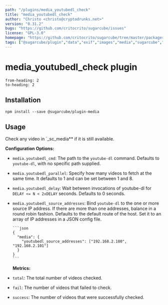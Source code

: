 ```yaml
---
path: "/plugins/media_youtubedl_check"
title: "media_youtubedl_check"
author: "Christo <christo@cryptodrunks.net>"
version: "0.31.2"
bugs: "https://github.com/critocrito/sugarcube/issues"
license: "GPL-3.0"
homepage: "https://github.com/critocrito/sugarcube/tree/master/packages/plugin-media#readme"
tags: ["@sugarcube/plugin","data","exif","images","media","sugarcube","sugarcube plugin","sugarcube-plugin","transformation"]
---
```

# media_youtubedl_check plugin

```toc
from-heading: 2
to-heading: 2
```

## Installation

```shell
npm install --save @sugarcube/plugin-media
```


## Usage

Check any video in \`\_sc_media\*\* if it is still available.

**Configuration Options:**

-   `media.youtubedl_cmd`: The path to the `youtube-dl` command. Defaults to `youtube-dl`, with no specific path supplied.

-   `media.youtubedl_parallel`: Specify how many videos to fetch at the same time. It defaults to 1 and can be set between 1 and 8.

-   `media.youtubedl_delay`: Wait between invocations of youtube-dl for `DELAY <= N < 2xDELAY` seconds. Defaults to 0 seconds.

-   `media.youtubedl_source_addresses`: Bind `youtube-dl` to the one or more source IP address. If there are more than one addresses, balance in a round robin fashion. Defaults to the default route of the host. Set it to an array of IP addresses in a JSON config file.

        ```json
        {
          "media": {
            "youtubedl_source_addresses": ["192.168.2.100", "192.168.2.101"]
          }
        }
        ```

    **Metrics:**

-   `total`: The total number of videos checked.

-   `fail`: The number of videos that failed to check.

-   `success`: The number of videos that were successfully checked.
